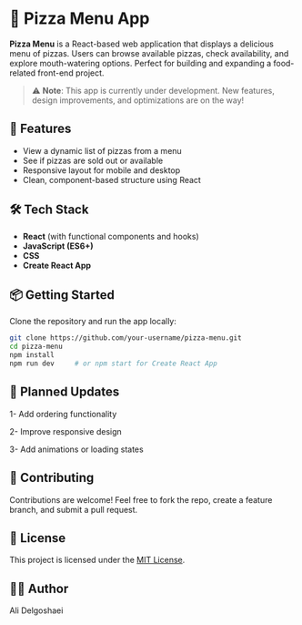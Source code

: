 # 🍕 Pizza Menu App

**Pizza Menu** is a React-based web application that displays a delicious menu of pizzas. Users can browse available pizzas, check availability, and explore mouth-watering options. Perfect for building and expanding a food-related front-end project.

> ⚠️ **Note**: This app is currently under development. New features, design improvements, and optimizations are on the way!

## 🚀 Features

- View a dynamic list of pizzas from a menu
- See if pizzas are sold out or available
- Responsive layout for mobile and desktop
- Clean, component-based structure using React

## 🛠️ Tech Stack

- **React** (with functional components and hooks)
- **JavaScript (ES6+)**
- **CSS** 
- **Create React App** 

## 📦 Getting Started

Clone the repository and run the app locally:

```bash
git clone https://github.com/your-username/pizza-menu.git
cd pizza-menu
npm install
npm run dev     # or npm start for Create React App
```

## 🔄 Planned Updates
1- Add ordering functionality

2- Improve responsive design

3- Add animations or loading states

## 🤝 Contributing
Contributions are welcome! Feel free to fork the repo, create a feature branch, and submit a pull request.

## 📄 License
This project is licensed under the [MIT License](LICENSE).

## 👨‍🍳 Author
Ali Delgoshaei

